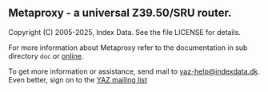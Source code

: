 ## Metaproxy - a universal Z39.50/SRU router.

Copyright (C) 2005-2025, Index Data.
See the file LICENSE for details.

For more information about Metaproxy refer to the documentation in sub
directory `doc` or 
[online](http://www.indexdata.com/metaproxy/doc/).

To get more information or assistance, send mail to yaz-help@indexdata.dk.
Even better, sign on to the
[YAZ mailing list](http://lists.indexdata.dk/cgi-bin/mailman/listinfo/yazlist)

